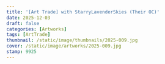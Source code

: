 ```yaml
---
title: '[Art Trade] with StarryLavenderSkies (Their OC)'
date: 2025-12-03
draft: false
categories: [Artworks]
tags: [ArtTrade]
thumbnail: /static/image/thumbnails/2025-009.jpg
cover: /static/image/artworks/2025-009.jpg
stamp: 9925
---
```

